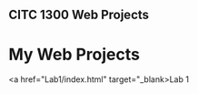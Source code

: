 ## CITC 1300 Web Projects 

<h1>My Web Projects</h1>

<a href="Lab1/index.html" target="_blank>Lab 1</a>

